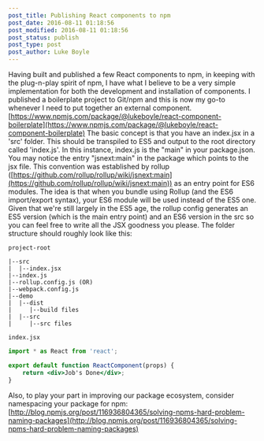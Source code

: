```yaml
---
post_title: Publishing React components to npm
post_date: 2016-08-11 01:18:56
post_modified: 2016-08-11 01:18:56
post_status: publish
post_type: post
post_author: Luke Boyle
---
```


Having built and published a few React components to npm, in keeping with the plug-n-play spirit of npm, I have what I
believe to be a very simple implementation for both the development and installation of components. I published a
boilerplate project to Git/npm and this is now my go-to whenever I need to put together an external component.
[https://www.npmjs.com/package/@lukeboyle/react-component-boilerplate](https://www.npmjs.com/package/@lukeboyle/react-component-boilerplate)
The basic concept is that you have an index.jsx in a 'src' folder. This should be transpiled to ES5 and output to the
root directory called 'index.js'. In this instance, index.js is the "main" in your package.json. You may notice the
entry "jsnext:main" in the package which points to the jsx file. This convention was established by
rollup ([https://github.com/rollup/rollup/wiki/jsnext:main](https://github.com/rollup/rollup/wiki/jsnext:main))
as an entry point for ES6 modules. The idea is that when you bundle using Rollup (and the ES6 import/export syntax),
your ES6 module will be used instead of the ES5 one. Given that we're still largely in the ES5 age, the rollup config
generates an ES5 version (which is the main entry point) and an ES6 version in the src so you can feel free to write
all the JSX goodness you please. The folder structure should roughly look like this:

`project-root`

```
|--src
|  |--index.jsx
|--index.js
|--rollup.config.js (OR)
|--webpack.config.js
|--demo
|  |--dist
|     |--build files
|  |--src
|     |--src files
```

`index.jsx`

```jsx harmony
import * as React from 'react';

export default function ReactComponent(props) {
    return <div>Job's Done</div>;
}
```

Also, to play your part in improving our package ecosystem, consider
namespacing your package for npm: [http://blog.npmjs.org/post/116936804365/solving-npms-hard-problem-naming-packages](http://blog.npmjs.org/post/116936804365/solving-npms-hard-problem-naming-packages)
